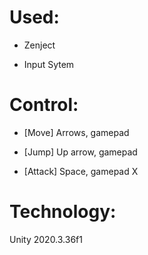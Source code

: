 # Used:


* Zenject

* Input Sytem

# Control:

* [Move]	Arrows, gamepad

* [Jump]	Up arrow, gamepad

* [Attack] Space, gamepad X

# Technology:

Unity 2020.3.36f1
